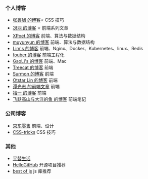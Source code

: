### 个人博客

- [张鑫旭 的博客](https://www.zhangxinxu.com/)⭐ CSS 技巧
- [冴羽 的博客](https://github.com/mqyqingfeng/Blog) ⭐ 前端系列文章
- [XPoet 的博客](https://xpoet.cn/archives/) 前端、算法与数据结构
- [muyunyun 的博客](https://muyunyun.cn/) 前端、算法与数据结构
- [Lim's 的博客](https://limsanity.github.io/) 前端、Nginx、Docker、Kubernetes、linux、Redis
- [fouber 的博客](https://github.com/fouber/blog) 前端工程化
- [GaoLi's 的博客](https://gaoli.me/) 前端、Mac
- [Treecat 的博客](https://treecat.cn/#/home) 前端
- [Surmon 的博客](https://surmon.me/) 前端
- [Otstar Lin 的博客](https://blog.ixk.me/) 前端
- [谭光志 的前端文章](https://github.com/woai3c/Front-end-articles) 前端
- [拾一 的博客](https://innei.in/) 前端
- [飞跃高山与大洋的鱼 的博客](https://docs.shanyuhai.top/) 前端笔记

### 公司博客

- [京东零售](https://jelly.jd.com/) 前端、设计
- [CSS-tricks](https://css-tricks.com/) CSS 技巧

### 其他
- [平替生活](https://cheapy.top/about/)
- [HelloGitHub](https://hellogithub.com/) 开源项目推荐
- [best of js](https://bestofjs.com/) js 库推荐

<!-- https://www.mengke.me/ -->
<!-- https://uocat.com/ -->
<!-- https://blog.othing.xyz/ -->
<!-- https://7gugu.com/ -->
<!-- https://www.lateautumn.cn/posts/2022-sumup -->
<!-- https://yogwang.site/about/ -->
<!-- https://xiangshu233.cn/ -->
<!-- https://wiki.7wate.com/ -->
<!-- https://docs.shanyuhai.top/ -->
<!-- https://nlrx-wjc.github.io/Blog/ -->
<!-- https://loveincode.github.io/notes/ -->
<!-- https://github.com/fex-team/fex-edu -->
<!-- https://github.com/AobingJava/JavaFamily/blob/b679e9383605d59736819523f2264d8d09e62768/docs/creative/%E3%80%8A%E5%90%90%E8%A1%80%E6%95%B4%E7%90%86%E3%80%8B%E5%8D%81%E5%B9%B4%E9%A3%8E%E9%9B%A8%E6%8A%80%E6%9C%AF%E4%BA%BA%E7%9A%84%E4%B9%A6%E5%8D%95%E6%95%B4%E7%90%86.md -->
<!-- https://www.phodal.com/blog/coding-skills-level/ -->
<!-- https://zt0729.xyz/archives/5/ -->
<!-- https://willbchang.notion.site/willbchang/Front-End-Lib-641a7f4ffdc643239155757324fdce02 -->
